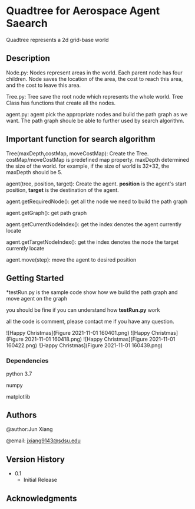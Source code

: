 # Quadtree for Aerospace Agent Saearch
Quadtree represents a 2d grid-base world

## Description
Node.py: Nodes represent areas in the world. Each parent node has four children.  Node saves the location of the area, the cost to reach this area, and the cost to leave this area.

Tree.py: Tree save the root node which represents the whole world. Tree Class has functions that create all the nodes.

agent.py: agent pick the appropriate nodes and build the path graph as we want. The path graph shoule be able to further used by search algorithm.

## Important function for search algorithm
Tree(maxDepth,costMap, moveCostMap): Create the Tree. costMap/moveCostMap is predefined map property. maxDepth determined the size of the world. for example, if the size of world is 32*32, the maxDepth should be 5.

agent(tree, position, target): Create the agent. **position** is the agent's start position, **target** is the destination of the agent.

agent.getRequiredNode(): get all the node we need to build the path graph

agent.getGraph(): get path graph

agent.getCurrentNodeIndex(): get the index denotes the agent currently locate

agent.getTargetNodeIndex(): get the index denotes the node the target currently locate

agent.move(step): move the agent to desired position

## Getting Started
*testRun.py is the sample code show how we build the path graph and move agent on the graph

you should be fine if you can understand how **testRun.py** work

all the code is comment, please contact me if you have any question.

![Happy Christmas](Figure 2021-11-01 160401.png)
![Happy Christmas](Figure 2021-11-01 160418.png)
![Happy Christmas](Figure 2021-11-01 160422.png)
![Happy Christmas](Figure 2021-11-01 160439.png)

### Dependencies
python 3.7

numpy

matplotlib

## Authors

@author:Jun Xiang 

@email: jxiang9143@sdsu.edu 

## Version History

* 0.1
    * Initial Release



## Acknowledgments


